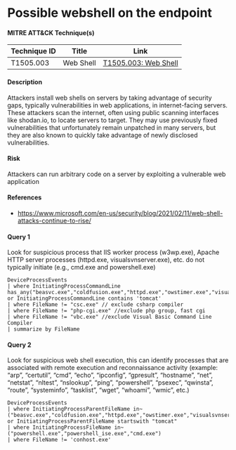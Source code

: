# Possible webshell on the endpoint

#### MITRE ATT&CK Technique(s)

| Technique ID | Title    | Link    |
| ---  | --- | --- |
| T1505.003 | Web Shell | <a href="https://attack.mitre.org/techniques/T1505/003">T1505.003: Web Shell</a>|

#### Description 
Attackers install web shells on servers by taking advantage of security gaps, typically vulnerabilities in web applications, in internet-facing servers. These attackers scan the internet, often using public scanning interfaces like shodan.io, to locate servers to target. They may use previously fixed vulnerabilities that unfortunately remain unpatched in many servers, but they are also known to quickly take advantage of newly disclosed vulnerabilities.

#### Risk
Attackers can run arbitrary code on a server by exploiting a vulnerable web application

#### References
- https://www.microsoft.com/en-us/security/blog/2021/02/11/web-shell-attacks-continue-to-rise/

#### Query 1
Look for suspicious process that IIS worker process (w3wp.exe), Apache HTTP server processes (httpd.exe, visualsvnserver.exe), etc. do not typically initiate (e.g., cmd.exe and powershell.exe)

```
DeviceProcessEvents
| where InitiatingProcessCommandLine has_any("beasvc.exe","coldfusion.exe","httpd.exe","owstimer.exe","visualsvnserver.exe","w3wp.exe") or InitiatingProcessCommandLine contains 'tomcat'
| where FileName != "csc.exe" // exclude csharp compiler
| where FileName != "php-cgi.exe" //exclude php group, fast cgi
| where FileName != "vbc.exe" //exclude Visual Basic Command Line Compiler
| summarize by FileName

```

#### Query 2 
Look for suspicious web shell execution, this can identify processes that are associated with remote execution and reconnaissance activity (example: “arp”, “certutil”, “cmd”, “echo”, “ipconfig”, “gpresult”, “hostname”, “net”, “netstat”, “nltest”, “nslookup”, “ping”, “powershell”, “psexec”, “qwinsta”, “route”, “systeminfo”, “tasklist”, “wget”, “whoami”, “wmic”, etc.)

```
DeviceProcessEvents
| where InitiatingProcessParentFileName in~("beasvc.exe","coldfusion.exe","httpd.exe","owstimer.exe","visualsvnserver.exe","w3wp.exe") or InitiatingProcessParentFileName startswith "tomcat"
| where InitiatingProcessFileName in~("powershell.exe","powershell_ise.exe","cmd.exe")
| where FileName != 'conhost.exe'
```

